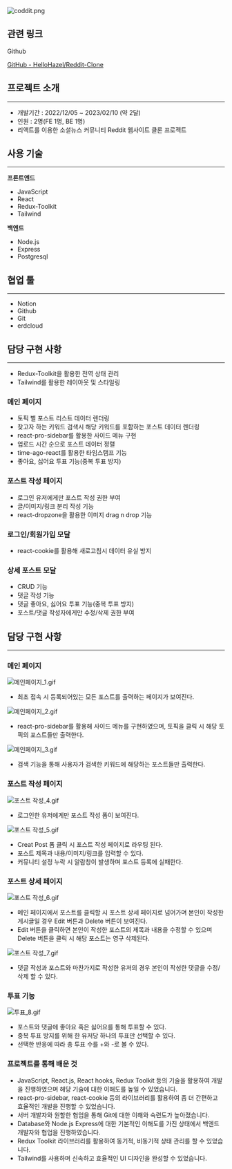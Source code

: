 ![coddit.png](https://s3-us-west-2.amazonaws.com/secure.notion-static.com/b760057a-3c3b-4ffc-8669-e7eda32a1671/coddit.png)

## 관련 링크

Github

[GitHub - HelloHazel/Reddit-Clone](https://github.com/HelloHazel/Reddit-Clone)

## 프로젝트 소개

---

- 개발기간 : 2022/12/05 ~ 2023/02/10 (약 2달)
- 인원 : 2명(FE 1명, BE 1명)
- 리액트를 이용한 소셜뉴스 커뮤니티 Reddit 웹사이트 클론 프로젝트

## 사용 기술

---

**프론트엔드**

- JavaScript
- React
- Redux-Toolkit
- Tailwind

**백엔드**

- Node.js
- Express
- Postgresql

## 협업 툴

---

- Notion
- Github
- Git
- erdcloud

## 담당 구현 사항

---

- Redux-Toolkit을 활용한 전역 상태 관리
- Tailwind를 활용한 레이아웃 및 스타일링

### 메인 페이지

- 토픽 별 포스트 리스트 데이터 렌더링
- 찾고자 하는 키워드 검색시 해당 키워드를 포함하는 포스트 데이터 렌더링
- react-pro-sidebar를 활용한 사이드 메뉴 구현
- 업로드 시간 순으로 포스트 데이터 정렬
- time-ago-react를 활용한 타임스탬프 기능
- 좋아요, 싫어요 투표 기능(중복 투표 방지)

### 포스트 작성 페이지

- 로그인 유저에게만 포스트 작성 권한 부여
- 글/이미지/링크 분리 작성 기능
- react-dropzone을 활용한 이미지 drag n drop 기능

### 로그인/회원가입 모달

- react-cookie를 활용해 새로고침시 데이터 유실 방지

### 상세 포스트 모달

- CRUD 기능
- 댓글 작성 기능
- 댓글 좋아요, 싫어요 투표 기능(중복 투표 방지)
- 포스트/댓글 작성자에게만 수정/삭제 권한 부여

## 담당 구현 사항

---

### 메인 페이지

![메인페이지_1.gif](https://s3-us-west-2.amazonaws.com/secure.notion-static.com/bd981df0-200b-4819-9002-6b52bbb536be/%EB%A9%94%EC%9D%B8%ED%8E%98%EC%9D%B4%EC%A7%80_1.gif)

- 최초 접속 시 등록되어있는 모든 포스트를 출력하는 페이지가 보여진다.

![메인페이지_2.gif](https://s3-us-west-2.amazonaws.com/secure.notion-static.com/dac445d9-316a-4bd4-8af4-f053a56fcf9a/%EB%A9%94%EC%9D%B8%ED%8E%98%EC%9D%B4%EC%A7%80_2.gif)

- react-pro-sidebar를 활용해 사이드 메뉴를 구현하였으며, 토픽을 클릭 시 해당 토픽의 포스트들만 출력한다.

![메인페이지_3.gif](https://s3-us-west-2.amazonaws.com/secure.notion-static.com/b12b1842-a8b0-409c-9220-8a908b7aa223/%EB%A9%94%EC%9D%B8%ED%8E%98%EC%9D%B4%EC%A7%80_3.gif)

- 검색 기능을 통해 사용자가 검색한 키워드에 해당하는 포스트들만 출력한다.

### 포스트 작성 페이지

![포스트 작성_4.gif](https://s3-us-west-2.amazonaws.com/secure.notion-static.com/09bbd738-fe67-4b21-a80b-89ab11492fee/%ED%8F%AC%EC%8A%A4%ED%8A%B8_%EC%9E%91%EC%84%B1_4.gif)

- 로그인한 유저에게만 포스트 작성 폼이 보여진다.

![포스트 작성_5.gif](https://s3-us-west-2.amazonaws.com/secure.notion-static.com/2973a1ef-d1d2-48e5-bbb9-816db4dcb19a/%ED%8F%AC%EC%8A%A4%ED%8A%B8_%EC%9E%91%EC%84%B1_5.gif)

- Creat Post 폼 클릭 시 포스트 작성 페이지로 라우팅 된다.
- 포스트 제목과 내용/이미지/링크를 입력할 수 있다.
- 커뮤니티 설정 누락 시 알람창이 발생하며 포스트 등록에 실패한다.

### 포스트 상세 페이지

![포스트 작성_6.gif](https://s3-us-west-2.amazonaws.com/secure.notion-static.com/cec94578-de12-429e-ac0b-13c0bb0ce40e/%ED%8F%AC%EC%8A%A4%ED%8A%B8_%EC%9E%91%EC%84%B1_6.gif)

- 메인 페이지에서 포스트를 클릭할 시 포스트 상세 페이지로 넘어가며 본인이 작성한 게시글일 경우 Edit 버튼과 Delete 버튼이 보여진다.
- Edit 버튼을 클릭하면 본인이 작성한 포스트의 제목과 내용을 수정할 수 있으며  Delete 버튼을 클릭 시 해당 포스트는 영구 삭제된다.

![포스트 작성_7.gif](https://s3-us-west-2.amazonaws.com/secure.notion-static.com/f1e96a3d-38ab-438e-823f-8289acf724b9/%ED%8F%AC%EC%8A%A4%ED%8A%B8_%EC%9E%91%EC%84%B1_7.gif)

- 댓글 작성과 포스트와 마찬가지로 작성한 유저의 경우 본인이 작성한 댓글을 수정/삭제 할 수 있다.

### 투표 기능

![투표_8.gif](https://s3-us-west-2.amazonaws.com/secure.notion-static.com/a80cb108-1aa4-4a8e-aa82-0468d08447c0/%ED%88%AC%ED%91%9C_8.gif)

- 포스트와 댓글에 좋아요 혹은 싫어요를 통해 투표할 수 있다.
- 중복 투표 방지를 위해 한 유저당 하나의 투표만 선택할 수 있다.
- 선택한 반응에 따라 총 투표 수를 +와 -로 볼 수 있다.

### 프로젝트를 통해 배운 것

- JavaScript, React.js, React hooks, Redux Toolkit 등의 기술을 활용하여 개발을 진행하였으며 해당 기술에 대한 이해도를 높일 수 있었습니다.
- react-pro-sidebar, react-cookie 등의 라이브러리를 활용하여 좀 더 간편하고 효율적인 개발을 진행할 수 있었습니다.
- 서버 개발자와 원할한 협업을 통해 Git에 대한 이해와 숙련도가 높아졌습니다.
- Database와 Node.js Express에 대한 기본적인 이해도를 가진 상태에서 백엔드 개발자와 협업을 진행하였습니다.
- Redux Toolkit 라이브러리를 활용하여 동기적, 비동기적 상태 관리를 할 수 있었습니다.
- Tailwind를 사용하며 신속하고 효율적인 UI 디자인을 완성할 수 있었습니다.
